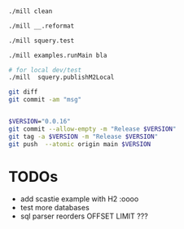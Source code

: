 


```sh


./mill clean

./mill __.reformat

./mill squery.test

./mill examples.runMain bla

# for local dev/test
./mill  squery.publishM2Local

git diff
git commit -am "msg"


$VERSION="0.0.16"
git commit --allow-empty -m "Release $VERSION"
git tag -a $VERSION -m "Release $VERSION"
git push  --atomic origin main $VERSION


```

# TODOs

- add scastie example with H2 :oooo
- test more databases
- sql parser reorders OFFSET LIMIT ???
